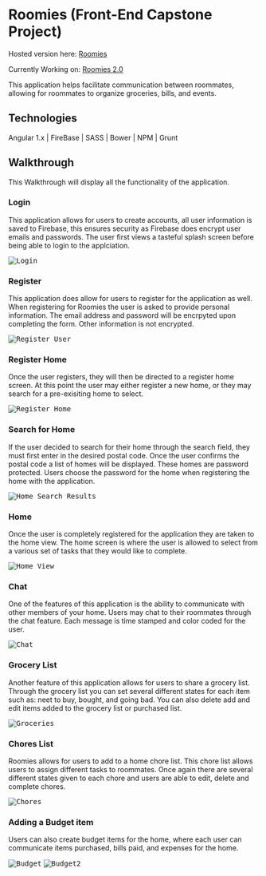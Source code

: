 # Roomies (Front-End Capstone Project)

Hosted version here: [Roomies](https://roomies-39f08.firebaseapp.com/#/)

Currently Working on: [Roomies 2.0](https://github.com/garrett-vangilder/roomiesV2)

This application helps facilitate communication between roommates, allowing for roommates to organize groceries, bills, and events. 

## Technologies 

Angular 1.x | FireBase | SASS | Bower | NPM | Grunt 

## Walkthrough

This Walkthrough will display all the functionality of the application. 

### Login

This application allows for users to create accounts, all user information is saved to Firebase, this ensures security as Firebase does encrypt user emails and passwords. The user first views a tasteful splash screen before being able to login to the applciation. 

<kbd>![Login](images/roomies-walkthrough/loginScreen.png)</kbd>

### Register

This application does allow for users to register for the application as well. When registering for Roomies the user is asked to provide personal information. The email address and password will be encrpyted upon completing the form. Other information is not encrypted. 

<kbd>![Register User](images/roomies-walkthrough/registerUser.png)</kbd>

### Register Home 

Once the user registers, they will then be directed to a register home screen. At this point the user may either register a new home, or they may search for a pre-exisiting home to select.

<kbd>![Register Home](images/roomies-walkthrough/registerHome.png)</kbd>

### Search for Home 

If the user decided to search for their home through the search field, they must first enter in the desired postal code. Once the user confirms the postal code a list of homes will be displayed. These homes are password protected. Users choose the password for the home when registering the home with the application.

<kbd>![Home Search Results](images/roomies-walkthrough/homeSearchResults.png)</kbd>

### Home

Once the user is completely registered for the application they are taken to the home view. The home screen is where the user is allowed to select from a various set of tasks that they would like to complete. 

 <kbd>![Home View](images/roomies-walkthrough/homeView.png)</kbd>

 ### Chat

 One of the features of this application is the ability to communicate with other members of your home. Users may chat to their roommates through the chat feature. Each message is time stamped and color coded for the user.

 <kbd>![Chat](images/roomies-walkthrough/chatFeature.png)</kbd>

 ### Grocery List

 Another feature of this application allows for users to share a grocery list. Through the grocery list you can set several different states for each item such as: neet to buy, bought, and going bad. You can also delete add and edit items added to the grocery list or purchased list. 

  <kbd>![Groceries](images/roomies-walkthrough/groceries.png)</kbd>

 ### Chores List

 Roomies allows for users to add to a home chore list. This chore list allows users to assign different tasks to roommates. Once again there are several different states given to each chore and users are able to edit, delete and complete chores.

  <kbd>![Chores](images/roomies-walkthrough/chores.png)</kbd>

  ### Adding a Budget item

   Users can also create budget items for the home, where each user can communicate items purchased, bills paid, and expenses for the home.

  <kbd>![Budget](images/roomies-walkthrough/budget.png)</kbd>
  <kbd>![Budget2](images/roomies-walkthrough/budget2.png)</kbd>





